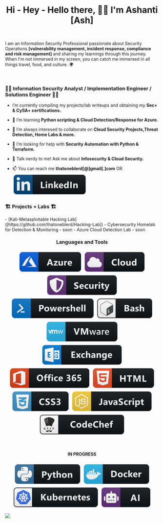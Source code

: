 <h1 align="center">Hi - Hey - Hello there, 👋🏽 I'm Ashanti [Ash] </h1>

<br/>

I am an Information Security Professional passionate about Security Operations **[vulnerability management, incident response, compliance and risk management]** and sharing my learnings through this journey. When I'm not immersed in my screen, you can catch me immersed in all things travel, food, and culture. 🌍 

<br/>

<h3 align="left">👩‍💻 Information Security Analyst / Implementation Engineer / Solutions Engineer 👩‍💻 </h3>
 
- I’m currently compiling my projects/lab writeups and obtaining my **Sec+ & CySA+ certifications.**

- 🧠 I’m learning **Python scripting  & Cloud Detection/Response for Azure.**

- 👥 I’m always interesed to collaborate on **Cloud Security Projects,Threat Detection, Home Labs & more.**

- 🤔 I’m looking for help with **Security Automation with Python & Terraform.**

- 💬 Talk nerdy to me! Ask me about **Infosecurity & Cloud Security.** 

- 📫 You can reach me **thatoneblerd[@]gmail[.]com** OR <a href="https://linkedin.com/in/ashantidstafford">
    <img src="svg/social/linkedin.svg" alt="linkedin" style="vertical-align:top; margin:6px 4px"></a>
    
    
<h3 align="left"> 🏗️ Projects + Labs 🏗️ </h3>    
- [Kali-Metasploitable Hacking Lab]([https://github.com/thatoneblerd/Hacking-Lab])
- Cybersecurity Homelab for Detection & Monitoring - soon
- Azure Cloud Detection Lab - soon


<br/>

<h3 align="center">Languages and Tools</h3>
<p align="center">
<a href="#">
    <img src="svg/dev/services/azure.svg" alt="azure" style="vertical-align:top; margin:6px 4px"></a> 
<a href="#">
    <img src="svg/dev/misc/cloud.svg" alt="cloud" style="vertical-align:top; margin:6px 4px"></a>  
<a href="#">
    <img src="svg/dev/misc/security.svg" alt="security" style="vertical-align:top; margin:6px 4px"></a>  
<a href="#">
    <img src="svg/dev/tools/powershell.svg" alt="powershell" style="vertical-align:top; margin:6px 4px"></a>  
<a href="#">
    <img src="svg/dev/tools/bash.svg" alt="bash" style="vertical-align:top; margin:6px 4px"></a>    
<a href="#">
    <img src="svg/dev/tools/vmware.svg" alt="vmware" style="vertical-align:top; margin:6px 4px"></a> 
<a href="#">
    <img src="svg/dev/services/exchange.svg" alt="exchange" style="vertical-align:top; margin:6px 4px"></a> 
<a href="#">
    <img src="svg/dev/services/office_365.svg" alt="office 365" style="vertical-align:top; margin:6px 4px"></a>   
<a href="#">
    <img src="svg/dev/languages/html.svg" alt="html" style="vertical-align:top; margin:6px 4px"></a>  
<a href="#">
    <img src="svg/dev/languages/css3.svg" alt="css3" style="vertical-align:top; margin:6px 4px"></a>  
<a href="#">
    <img src="svg/dev/languages/js.svg" alt="js" style="vertical-align:top; margin:6px 4px"></a> 
 <a href="#">   
    <img src="svg/dev/services/codechef.svg" alt="codechef" style="vertical-align:top; margin:6px 4px"></a> 
</p>

<br/>


<h4 align="center"> IN PROGRESS </h4>
<p align="center">
<a href="#">
    <img src="svg/dev/languages/python.svg" alt="python" style="vertical-align:top; margin:6px 4px"></a>  
<a href="#">
    <img src="svg/dev/tools/docker.svg" alt="docker" style="vertical-align:top; margin:6px 4px"></a> 
<a href="#">
    <img src="svg/dev/services/kubernetes.svg" alt="kubernetes" style="vertical-align:top; margin:6px 4px"></a> 
<a href="#">
    <img src="svg/dev/misc/ai.svg" alt="ai" style="vertical-align:top; margin:6px 4px"></a>  

 
<br/>

<a href="https://git.io/streak-stats"><img src="https://streak-stats.demolab.com?user=thatoneblerd"/></a>
 
 </p> 
